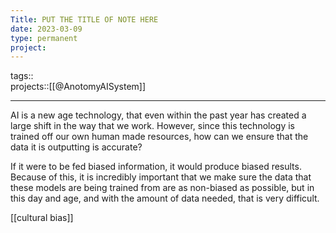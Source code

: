 ```yaml
---
Title: PUT THE TITLE OF NOTE HERE
date: 2023-03-09
type: permanent
project:
---
```


tags::  
projects::[[@AnotomyAISystem]]

---

AI is a new age technology, that even within the past year has created a large shift in the way that we work. However, since this technology is trained off our own human made resources, how can we ensure that the data it is outputting is accurate?

If it were to be fed biased information, it would produce biased results. Because of this, it is incredibly important that we make sure the data that these models are being trained from are as non-biased as possible, but in this day and age, and with the amount of data needed, that is very difficult.

[[cultural bias]]
